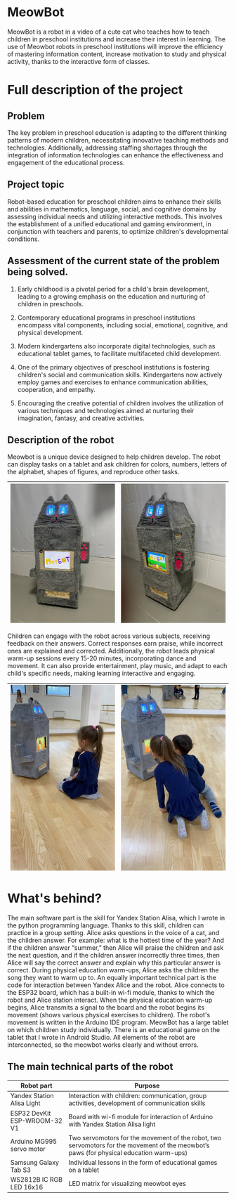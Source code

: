 # MeowBot
MeowBot is a robot in a video of a cute cat who teaches how to teach children in preschool institutions and increase their interest in learning. The use of Meowbot robots in preschool institutions will improve the efficiency of mastering information content, increase motivation to study and physical activity, thanks to the interactive form of classes.

# Full description of the project

## Problem
     
The key problem in preschool education is adapting to the different thinking patterns of modern children, necessitating innovative teaching methods and technologies. Additionally, addressing staffing shortages through the integration of information technologies can enhance the effectiveness and engagement of the educational process.
    
## Project topic
     
Robot-based education for preschool children aims to enhance their skills and abilities in mathematics, language, social, and cognitive domains by assessing individual needs and utilizing interactive methods. This involves the establishment of a unified educational and gaming environment, in conjunction with teachers and parents, to optimize children's developmental conditions.

## Assessment of the current state of the problem being solved.
     
1) Early childhood is a pivotal period for a child's brain development, leading to a growing emphasis on the education and nurturing of children in preschools.

2) Contemporary educational programs in preschool institutions encompass vital components, including social, emotional, cognitive, and physical development.

3) Modern kindergartens also incorporate digital technologies, such as educational tablet games, to facilitate multifaceted child development.

4) One of the primary objectives of preschool institutions is fostering children's social and communication skills. Kindergartens now actively employ games and exercises to enhance communication abilities, cooperation, and empathy.

5) Encouraging the creative potential of children involves the utilization of various techniques and technologies aimed at nurturing their imagination, fantasy, and creative activities.

    
## Description of the robot
   
Meowbot is a unique device designed to help children develop. The robot can display tasks on a tablet and ask children for colors, numbers, letters of the alphabet, shapes of figures, and reproduce other tasks.

| ![Meowbot Image 1](https://github.com/hlopushkaa/photomeowbot/blob/main/afd.jpg) | ![Meowbot Image 2](https://github.com/hlopushkaa/photomeowbot/blob/main/adf2.jpg) |
| --- | --- |

Children can engage with the robot across various subjects, receiving feedback on their answers. Correct responses earn praise, while incorrect ones are explained and corrected. Additionally, the robot leads physical warm-up sessions every 15-20 minutes, incorporating dance and movement. It can also provide entertainment, play music, and adapt to each child's specific needs, making learning interactive and engaging.

| ![Meowbot Image 3](https://github.com/hlopushkaa/photomeowbot/blob/main/gh.jpg) | ![Meowbot Image 4](https://github.com/hlopushkaa/photomeowbot/blob/main/adf.jpg) |
| --- | --- |



# What's behind?
   
   The main software part is the skill for Yandex Station Alisa, which I wrote in the python programming language. Thanks to this skill, children can practice in a group setting. Alice asks questions in the voice of a cat, and the children answer. For example: what is the hottest time of the year? And if the children answer “summer,” then Alice will praise the children and ask the next question, and if the children answer incorrectly three times, then Alice will say the correct answer and explain why this particular answer is correct. During physical education warm-ups, Alice asks the children the song they want to warm up to. An equally important technical part is the code for interaction between Yandex Alice and the robot. Alice connects to the ESP32 board, which has a built-in wi-fi module, thanks to which the robot and Alice station interact. When the physical education warm-up begins, Alice transmits a signal to the board and the robot begins its movement (shows various physical exercises to children). The robot's movement is written in the Arduino IDE program. MeowBot has a large tablet on which children study individually. There is an educational game on the tablet that I wrote in Android Studio. All elements of the robot are interconnected, so the meowbot works clearly and without errors.

## The main technical parts of the robot

| Robot part | Purpose |
| --- | --- |
| Yandex Station Alisa Light | Interaction with children: communication, group activities, development of communication skills |
| ESP32 DevKit ESP-WROOM-32 V1 | Board with wi-fi module for interaction of Arduino with Yandex Station Alisa light |
| Arduino MG995 servo motor | Two servomotors for the movement of the robot, two servomotors for the movement of the meowbot’s paws (for physical education warm-ups) |
| Samsung Galaxy Tab S3 | Individual lessons in the form of educational games on a tablet |
| WS2812B IC RGB LED 16x16 | LED matrix for visualizing meowbot eyes |

